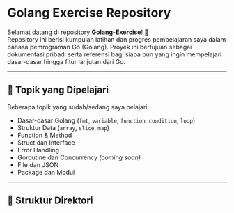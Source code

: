 # Golang Exercise Repository

Selamat datang di repository **Golang-Exercise**! 🎯  
Repository ini berisi kumpulan latihan dan progres pembelajaran saya dalam bahasa pemrograman Go (Golang). Proyek ini bertujuan sebagai dokumentasi pribadi serta referensi bagi siapa pun yang ingin mempelajari dasar-dasar hingga fitur lanjutan dari Go.

---

## 🧠 Topik yang Dipelajari

Beberapa topik yang sudah/sedang saya pelajari:

- Dasar-dasar Golang (`fmt`, `variable`, `function`, `condition`, `loop`)
- Struktur Data (`array`, `slice`, `map`)
- Function & Method
- Struct dan Interface
- Error Handling
- Goroutine dan Concurrency *(coming soon)*
- File dan JSON
- Package dan Modul

---

## 📁 Struktur Direktori

